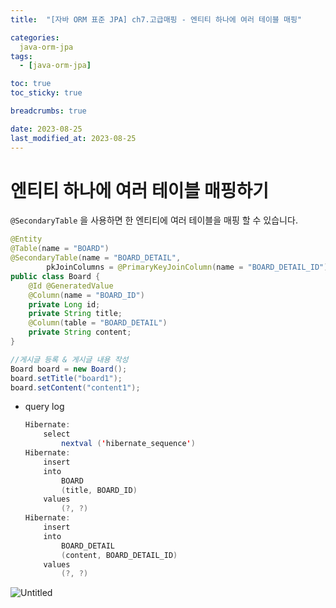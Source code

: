 ```yaml
---
title:  "[자바 ORM 표준 JPA] ch7.고급매핑 - 엔티티 하나에 여러 테이블 매핑"

categories:
  java-orm-jpa
tags:
  - [java-orm-jpa]

toc: true
toc_sticky: true

breadcrumbs: true

date: 2023-08-25
last_modified_at: 2023-08-25
---
```


# 엔티티 하나에 여러 테이블 매핑하기

`@SecondaryTable` 을 사용하면 한 엔티티에 여러 테이블을 매핑 할 수 있습니다.

```java
@Entity
@Table(name = "BOARD")
@SecondaryTable(name = "BOARD_DETAIL",
        pkJoinColumns = @PrimaryKeyJoinColumn(name = "BOARD_DETAIL_ID"))
public class Board {
    @Id @GeneratedValue
    @Column(name = "BOARD_ID")
    private Long id;
    private String title;
    @Column(table = "BOARD_DETAIL")
    private String content;
}

//게시글 등록 & 게시글 내용 작성
Board board = new Board();
board.setTitle("board1");
board.setContent("content1");
```

- query log

    ```java
    Hibernate: 
        select
            nextval ('hibernate_sequence')
    Hibernate: 
        insert 
        into
            BOARD
            (title, BOARD_ID) 
        values
            (?, ?)
    Hibernate: 
        insert 
        into
            BOARD_DETAIL
            (content, BOARD_DETAIL_ID) 
        values
            (?, ?)
    ```


![Untitled](../image/7/7_16.png)